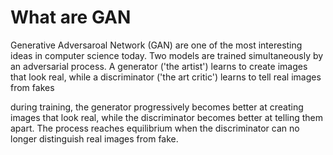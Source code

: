 # What are GAN 

Generative Adversaroal Network (GAN) are one of the most interesting ideas in computer science today. Two models are trained simultaneously by an adversarial process. A generator ('the artist') learns to create images that look real, while a discriminator ('the art critic') learns to tell real images from fakes

during training, the generator progressively becomes better at creating images that look real, while the discriminator becomes better at telling them apart. The process reaches equilibrium when the discriminator can no longer distinguish real images from fake.
